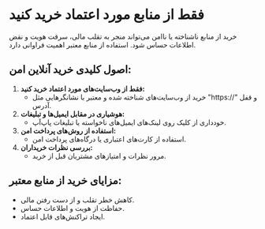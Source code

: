 # فقط از منابع مورد اعتماد خرید کنید

خرید از منابع ناشناخته یا ناامن می‌تواند منجر به تقلب مالی، سرقت هویت و نقض اطلاعات حساس شود. استفاده از منابع معتبر اهمیت فراوانی دارد.

## اصول کلیدی خرید آنلاین امن:
1. **فقط از وب‌سایت‌های مورد اعتماد خرید کنید:**  
   - خرید از وب‌سایت‌های شناخته شده و معتبر با نشانگرهایی مثل "https://" و قفل آدرس.
2. **هوشیاری در مقابل ایمیل‌ها و تبلیغات:**  
   - خودداری از کلیک روی لینک‌های ایمیل‌های ناخواسته یا تبلیغات پاپ‌آپ.
3. **استفاده از روش‌های پرداخت امن:**  
   - استفاده از کارت‌های اعتباری یا درگاه‌های پرداخت امن.
4. **بررسی نظرات خریداران:**  
   - مرور نظرات و امتیازهای مشتریان قبل از خرید.

## مزایای خرید از منابع معتبر:
- کاهش خطر تقلب و از دست رفتن مالی.
- حفاظت از هویت و اطلاعات حساس.
- ایجاد تراکنش‌های قابل اعتماد.
